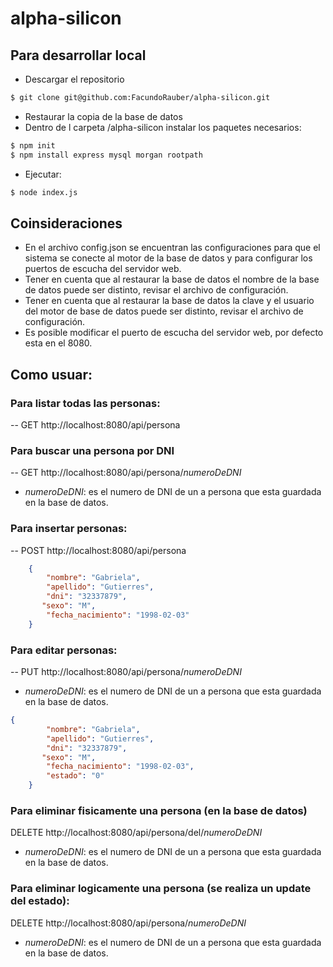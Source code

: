 # alpha-silicon

## Para desarrollar local
- Descargar el repositorio
```sh
$ git clone git@github.com:FacundoRauber/alpha-silicon.git
```
- Restaurar la copia de la base de datos
- Dentro de l carpeta /alpha-silicon instalar los paquetes necesarios:
```sh
$ npm init
$ npm install express mysql morgan rootpath
```
- Ejecutar:
```sh
$ node index.js
```

## Coinsideraciones
- En el archivo config.json se encuentran las configuraciones para que el sistema se conecte al motor de la base de datos y para configurar los puertos de escucha del servidor web.
- Tener en cuenta que al restaurar la base de datos el nombre de la base de datos puede ser distinto, revisar el archivo de configuración.
- Tener en cuenta que al restaurar la base de datos la clave y el usuario del motor de base de datos puede ser distinto, revisar el archivo de configuración.
- Es posible modificar el puerto de escucha del servidor web, por defecto esta en el 8080.

## Como usuar:
### Para listar todas las personas:
-- GET http://localhost:8080/api/persona

### Para buscar una persona por DNI
-- GET http://localhost:8080/api/persona/_numeroDeDNI_
- _numeroDeDNI_: es el numero de DNI de un a persona que esta guardada en la base de datos.

### Para insertar personas:
-- POST http://localhost:8080/api/persona
```json
    {
        "nombre": "Gabriela",
        "apellido": "Gutierres",
        "dni": "32337879",
       "sexo": "M",
        "fecha_nacimiento": "1998-02-03" 
    }
```
### Para editar personas:
-- PUT http://localhost:8080/api/persona/_numeroDeDNI_
- _numeroDeDNI_: es el numero de DNI de un a persona que esta guardada en la base de datos.
```json
{
        "nombre": "Gabriela",
        "apellido": "Gutierres",
        "dni": "32337879",
       "sexo": "M",
        "fecha_nacimiento": "1998-02-03",
        "estado": "0"
    }
```
### Para eliminar fisicamente una persona (en la base de datos)
DELETE http://localhost:8080/api/persona/del/_numeroDeDNI_
- _numeroDeDNI_: es el numero de DNI de un a persona que esta guardada en la base de datos.

### Para eliminar logicamente una persona (se realiza un update del estado):
DELETE http://localhost:8080/api/persona/_numeroDeDNI_
- _numeroDeDNI_: es el numero de DNI de un a persona que esta guardada en la base de datos.

